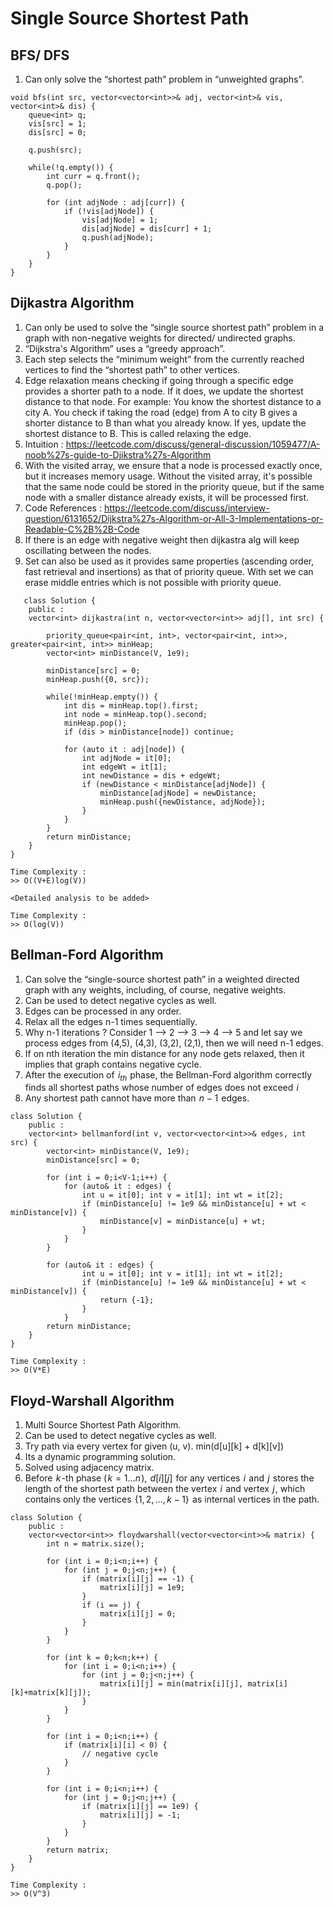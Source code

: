 # Single Source Shortest Path

## BFS/ DFS

1. Can only solve the “shortest path” problem in “unweighted graphs”.

```
void bfs(int src, vector<vector<int>>& adj, vector<int>& vis, vector<int>& dis) {
    queue<int> q;
    vis[src] = 1;
    dis[src] = 0;
    
    q.push(src);
    
    while(!q.empty()) {
        int curr = q.front();
        q.pop();
        
        for (int adjNode : adj[curr]) {
            if (!vis[adjNode]) {
                vis[adjNode] = 1;
                dis[adjNode] = dis[curr] + 1;
                q.push(adjNode);
            }
        }
    }
}

```

## Dijkastra Algorithm

1. Can only be used to solve the “single source shortest path” problem in a graph with non-negative weights for directed/ undirected graphs.
2. “Dijkstra's Algorithm” uses a “greedy approach”.
3. Each step selects the “minimum weight” from the currently reached vertices to find the “shortest path” to other vertices.
4. Edge relaxation means checking if going through a specific edge provides a shorter path to a node. If it does, we update the shortest distance to that node. For example: You know the shortest distance to a city A. You check if taking the road (edge) from A to city B gives a shorter distance to B than what you already know. If yes, update the shortest distance to B. This is called relaxing the edge.
5. Intuition : https://leetcode.com/discuss/general-discussion/1059477/A-noob%27s-guide-to-Djikstra%27s-Algorithm
6. With the visited array, we ensure that a node is processed exactly once, but it increases memory usage. Without the visited array, it's possible that the same node could be stored in the priority queue, but if the same node with a smaller distance already exists, it will be processed first.
7. Code References : https://leetcode.com/discuss/interview-question/6131652/Dijkstra%27s-Algorithm-or-All-3-Implementations-or-Readable-C%2B%2B-Code
8. If there is an edge with negative weight then dijkastra alg will keep oscillating between the nodes.
9. Set can also be used as it provides same properties (ascending order, fast retrieval and insertions) as that of priority queue. With set we can erase middle entries which is not possible with priority queue. 

```
   class Solution {
    public : 
    vector<int> dijkastra(int n, vector<vector<int>> adj[], int src) {
        
        priority_queue<pair<int, int>, vector<pair<int, int>>, greater<pair<int, int>> minHeap;
        vector<int> minDistance(V, 1e9);
        
        minDistance[src] = 0;
        minHeap.push({0, src});
        
        while(!minHeap.empty()) {
            int dis = minHeap.top().first;
            int node = minHeap.top().second;
            minHeap.pop();
            if (dis > minDistance[node]) continue;
            
            for (auto it : adj[node]) {
                int adjNode = it[0];
                int edgeWt = it[1];
                int newDistance = dis + edgeWt;
                if (newDistance < minDistance[adjNode]) {
                    minDistance[adjNode] = newDistance;
                    minHeap.push({newDistance, adjNode});
                }
            }
        }
        return minDistance;
    }
}

Time Complexity :
>> O((V+E)log(V))

<Detailed analysis to be added>

Time Complexity :
>> O(log(V))

```

## Bellman-Ford Algorithm

1. Can solve the “single-source shortest path” in a weighted directed graph with any weights, including, of course, negative weights.
2. Can be used to detect negative cycles as well.
3. Edges can be processed in any order.
4. Relax all the edges n-1 times sequentially.
5. Why n-1 iterations ? Consider 1 --> 2 --> 3 --> 4 --> 5 and let say we process edges from (4,5), (4,3), (3,2), (2,1), then we will need n-1 edges.
6. If on nth iteration the min distance for any node gets relaxed, then it implies that graph contains negative cycle.
7. After the execution of  $i_{th}$  phase, the Bellman-Ford algorithm correctly finds all shortest paths whose number of edges does not exceed  $i$
8. Any shortest path cannot have more than  $n - 1$  edges.

```
class Solution {
    public :
    vector<int> bellmanford(int v, vector<vector<int>>& edges, int src) {
        vector<int> minDistance(V, 1e9);
        minDistance[src] = 0;
        
        for (int i = 0;i<V-1;i++) {
            for (auto& it : edges) {
                int u = it[0]; int v = it[1]; int wt = it[2];
                if (minDistance[u] != 1e9 && minDistance[u] + wt < minDistance[v]) {
                    minDistance[v] = minDistance[u] + wt;
                }
            }
        }
        
        for (auto& it : edges) {
                int u = it[0]; int v = it[1]; int wt = it[2];
                if (minDistance[u] != 1e9 && minDistance[u] + wt < minDistance[v]) {
                    return {-1};
                }
            }
        return minDistance;
    }
}

Time Complexity :
>> O(V*E)

```

## Floyd-Warshall Algorithm

1. Multi Source Shortest Path Algorithm.
2. Can be used to detect negative cycles as well.
3. Try path via every vertex for given (u, v). min(d[u][k] + d[k][v])
4. Its a dynamic programming solution.
5. Solved using adjacency matrix.
6. Before  $k$ -th phase ( $k = 1 \dots n$ ),  $d[i][j]$  for any vertices  $i$  and  $j$  stores the length of the shortest path between the vertex  $i$  and vertex  $j$ , which contains only the vertices  $\{1, 2, ..., k-1\}$  as internal vertices in the path.

```
class Solution {  
    public :
    vector<vector<int>> floydwarshall(vector<vector<int>>& matrix) {
        int n = matrix.size();
        
        for (int i = 0;i<n;i++) {
            for (int j = 0;j<n;j++) {
                if (matrix[i][j] == -1) {
                    matrix[i][j] = 1e9;
                }
                if (i == j) {
                    matrix[i][j] = 0;
                }
            }
        }
        
        for (int k = 0;k<n;k++) {
            for (int i = 0;i<n;i++) {
                for (int j = 0;j<n;j++) {
                    matrix[i][j] = min(matrix[i][j], matrix[i][k]+matrix[k][j]);
                }
            }
        }
        
        for (int i = 0;i<n;i++) {
            if (matrix[i][i] < 0) {
                // negative cycle
            }
        }
        
        for (int i = 0;i<n;i++) {
            for (int j = 0;j<n;j++) {
                if (matrix[i][j] == 1e9) {
                    matrix[i][j] = -1;
                }
            }
        }
        return matrix;
    }
}

Time Complexity :
>> O(V^3)

```
